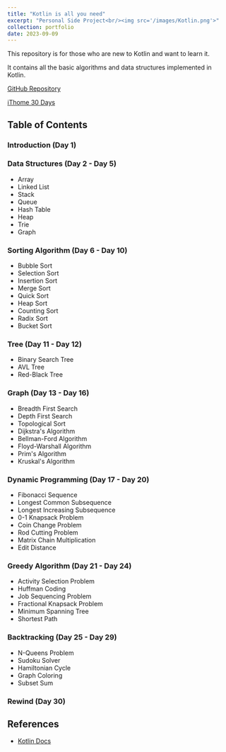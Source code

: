 ```yaml
---
title: "Kotlin is all you need"
excerpt: "Personal Side Project<br/><img src='/images/Kotlin.png'>"
collection: portfolio
date: 2023-09-09
---
```


This repository is for those who are new to Kotlin and want to learn it.

It contains all the basic algorithms and data structures implemented in Kotlin.

[GitHub Repository](https://github.com/jacksonchen1998/Kotlin-for-newbie)

[iThome 30 Days](https://ithelp.ithome.com.tw/users/20152821/ironman/6695)

## Table of Contents

### Introduction (Day 1)

### Data Structures (Day 2 - Day 5)

- Array
- Linked List
- Stack
- Queue
- Hash Table
- Heap
- Trie
- Graph

### Sorting Algorithm (Day 6 - Day 10)

- Bubble Sort
- Selection Sort
- Insertion Sort
- Merge Sort
- Quick Sort
- Heap Sort
- Counting Sort
- Radix Sort
- Bucket Sort

### Tree (Day 11 - Day 12)

- Binary Search Tree
- AVL Tree
- Red-Black Tree

### Graph (Day 13 - Day 16)

- Breadth First Search
- Depth First Search
- Topological Sort
- Dijkstra's Algorithm
- Bellman-Ford Algorithm
- Floyd-Warshall Algorithm
- Prim's Algorithm
- Kruskal's Algorithm

### Dynamic Programming (Day 17 - Day 20)

- Fibonacci Sequence
- Longest Common Subsequence
- Longest Increasing Subsequence
- 0-1 Knapsack Problem
- Coin Change Problem
- Rod Cutting Problem
- Matrix Chain Multiplication
- Edit Distance

### Greedy Algorithm (Day 21 - Day 24)

- Activity Selection Problem
- Huffman Coding
- Job Sequencing Problem
- Fractional Knapsack Problem
- Minimum Spanning Tree
- Shortest Path

### Backtracking (Day 25 - Day 29)

- N-Queens Problem
- Sudoku Solver
- Hamiltonian Cycle
- Graph Coloring
- Subset Sum

### Rewind (Day 30)

## References

- [Kotlin Docs](https://kotlinlang.org/docs/home.html)
